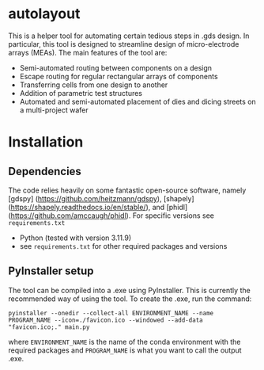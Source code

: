 # autolayout
This is a helper tool for automating certain tedious steps in .gds design. In particular, this tool is designed to streamline design of micro-electrode arrays (MEAs). The main features of the tool are:

- Semi-automated routing between components on a design
- Escape routing for regular rectangular arrays of components
- Transferring cells from one design to another
- Addition of parametric test structures
- Automated and semi-automated placement of dies and dicing streets on a multi-project wafer

# Installation
## Dependencies
The code relies heavily on some fantastic open-source software, namely [gdspy] (https://github.com/heitzmann/gdspy), [shapely] (https://shapely.readthedocs.io/en/stable/), and [phidl] (https://github.com/amccaugh/phidl). For specific versions see `requirements.txt`
- Python (tested with version 3.11.9)
- see `requirements.txt` for other required packages and versions

## PyInstaller setup
The tool can be compiled into a .exe using PyInstaller. This is currently the recommended way of using the tool. To create the .exe, run the command:

`pyinstaller --onedir --collect-all ENVIRONMENT_NAME --name PROGRAM_NAME --icon=./favicon.ico --windowed --add-data "favicon.ico;." main.py`

where `ENVIRONMENT_NAME` is the name of the conda environment with the required packages and `PROGRAM_NAME` is what you want to call the output .exe.

